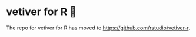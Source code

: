 
# vetiver for R 🏺

<!-- badges: start -->
<!-- badges: end -->

The repo for vetiver for R has moved to <https://github.com/rstudio/vetiver-r>.

